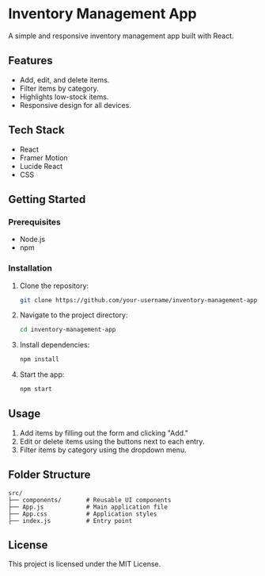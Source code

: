 # Inventory Management App

A simple and responsive inventory management app built with React.

## Features

- Add, edit, and delete items.
- Filter items by category.
- Highlights low-stock items.
- Responsive design for all devices.

## Tech Stack

- React
- Framer Motion
- Lucide React
- CSS

## Getting Started

### Prerequisites

- Node.js
- npm

### Installation

1. Clone the repository:
   ```bash
   git clone https://github.com/your-username/inventory-management-app.git
   ```
2. Navigate to the project directory:
   ```bash
   cd inventory-management-app
   ```
3. Install dependencies:
   ```bash
   npm install
   ```
4. Start the app:
   ```bash
   npm start
   ```

## Usage

1. Add items by filling out the form and clicking "Add."
2. Edit or delete items using the buttons next to each entry.
3. Filter items by category using the dropdown menu.

## Folder Structure

```plaintext
src/
├── components/       # Reusable UI components
├── App.js            # Main application file
├── App.css           # Application styles
├── index.js          # Entry point
```

## License

This project is licensed under the MIT License.

#